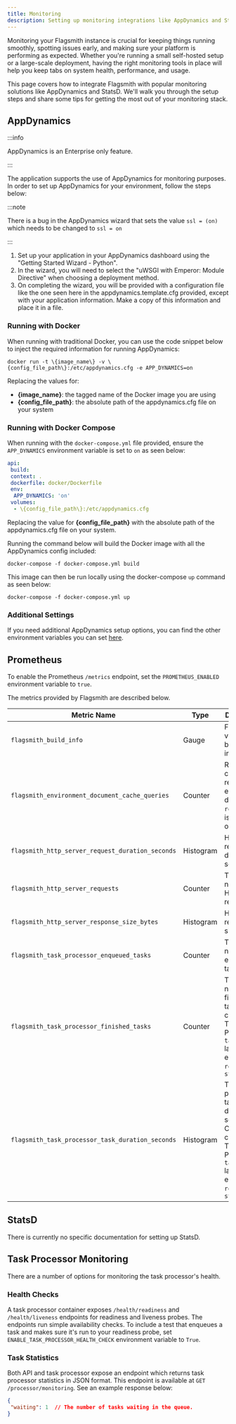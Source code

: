 ```yaml
---
title: Monitoring
description: Setting up monitoring integrations like AppDynamics and StatsD.
---
```


Monitoring your Flagsmith instance is crucial for keeping things running smoothly, spotting issues early, and making sure your platform is performing as expected. Whether you're running a small self-hosted setup or a large-scale deployment, having the right monitoring tools in place will help you keep tabs on system health, performance, and usage.

This page covers how to integrate Flagsmith with popular monitoring solutions like AppDynamics and StatsD. We'll walk you through the setup steps and share some tips for getting the most out of your monitoring stack.

## AppDynamics

:::info

AppDynamics is an Enterprise only feature.

:::

The application supports the use of AppDynamics for monitoring purposes. In order to set up AppDynamics for your environment, follow the steps below:

:::note

There is a bug in the AppDynamics wizard that sets the value `ssl = (on)` which needs to be changed to `ssl = on`

:::

1. Set up your application in your AppDynamics dashboard using the "Getting Started Wizard - Python".
2. In the wizard, you will need to select the "uWSGI with Emperor: Module Directive" when choosing a deployment method.
3. On completing the wizard, you will be provided with a configuration file like the one seen here in the appdynamics.template.cfg provided, except with your application information. Make a copy of this information and place it in a file.

### Running with Docker

When running with traditional Docker, you can use the code snippet below to inject the required information for running AppDynamics:

```shell
docker run -t \{image_name\} -v \{config_file_path\}:/etc/appdynamics.cfg -e APP_DYNAMICS=on
```

Replacing the values for:

- **\{image_name\}**: the tagged name of the Docker image you are using
- **\{config_file_path\}**: the absolute path of the appdynamics.cfg file on your system

### Running with Docker Compose

When running with the `docker-compose.yml` file provided, ensure the `APP_DYNAMICS` environment variable is set to `on` as seen below:

```yaml
api:
 build:
 context: .
 dockerfile: docker/Dockerfile
 env:
  APP_DYNAMICS: 'on'
 volumes:
  - \{config_file_path\}:/etc/appdynamics.cfg
```

Replacing the value for **\{config_file_path\}** with the absolute path of the appdynamics.cfg file on your system.

Running the command below will build the Docker image with all the AppDynamics config included:

```shell
docker-compose -f docker-compose.yml build
```

This image can then be run locally using the docker-compose `up` command as seen below:

```shell
docker-compose -f docker-compose.yml up
```

### Additional Settings

If you need additional AppDynamics setup options, you can find the other environment variables you can set [here](https://docs.appdynamics.com/display/PRO21/Python+Agent+Settings).

## Prometheus

To enable the Prometheus `/metrics` endpoint, set the `PROMETHEUS_ENABLED` environment variable to `true`.

The metrics provided by Flagsmith are described below.

| Metric Name | Type | Description | Labels |
|-------------|------|-------------|--------|
| `flagsmith_build_info` | Gauge | Flagsmith version and build information | `ci_commit_sha`, `version` |
| `flagsmith_environment_document_cache_queries` | Counter | Results of cache retrieval for environment document. `result` label is either `hit` or `miss` | `result` |
| `flagsmith_http_server_request_duration_seconds` | Histogram | HTTP request duration in seconds | `route`, `method`, `response_status` |
| `flagsmith_http_server_requests` | Counter | Total number of HTTP requests | `route`, `method`, `response_status` |
| `flagsmith_http_server_response_size_bytes` | Histogram | HTTP response size in bytes | `route`, `method`, `response_status` |
| `flagsmith_task_processor_enqueued_tasks` | Counter | Total number of enqueued tasks | `task_identifier` |
| `flagsmith_task_processor_finished_tasks` | Counter | Total number of finished tasks. Only collected by Task Processor. `task_type` label is either `recurring` or `standard` | `task_identifier`, `task_type`, `result` |
| `flagsmith_task_processor_task_duration_seconds` | Histogram | Task processor task duration in seconds. Only collected by Task Processor. `task_type` label is either `recurring` or `standard` | `task_identifier`, `task_type`, `result` |

## StatsD

There is currently no specific documentation for setting up StatsD.

## Task Processor Monitoring

There are a number of options for monitoring the task processor's health.

### Health Checks

A task processor container exposes `/health/readiness` and `/health/liveness` endpoints for readiness and liveness probes. The endpoints run simple availability checks. To include a test that enqueues a task and makes sure it's run to your readiness probe, set `ENABLE_TASK_PROCESSOR_HEALTH_CHECK` environment variable to `True`.

### Task Statistics

Both API and task processor expose an endpoint which returns task processor statistics in JSON format. This endpoint is available at `GET /processor/monitoring`. See an example response below:

```json
{
 "waiting": 1  // The number of tasks waiting in the queue.
}
```

